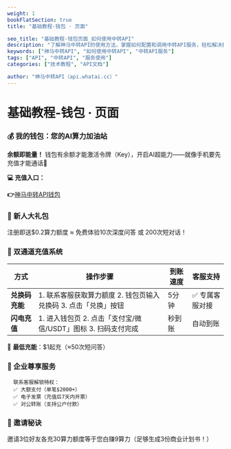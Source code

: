 ```yaml
---
weight: 1
bookFlatSection: true
title: "基础教程-钱包 · 页面"

seo_title: "基础教程-钱包页面_如何使用中转API"
description: "了解神马中转API的使用方法，掌握如何配置和调用中转API服务，轻松解决接口调用难题。"
keywords: ["神马中转API", "如何使用中转API", "中转API服务"]
tags: ["API", "中转API", "服务使用"]
categories: ["技术教程", "API文档"]

author: "神马中转API（api.whatai.cc）"
---
```


# 基础教程-钱包 · 页面



### **💰 我的钱包：您的AI算力加油站**

**余额即能量！** 钱包有余额才能激活令牌（Key），开启AI超能力——就像手机要先充值才能通话📱

**💻 充值入口：**

**👉**[神马中转API钱包](https://api.whatai.cc/topup)




### **🎁 新人大礼包**

注册即送$0.2算力额度 ≈ 免费体验10次深度问答 或 200次短对话！

### **🎉 双通道充值系统**

| **方式** | **操作步骤** | **到账速度** | **客服支持** |
| --- | --- | --- | --- |
| **兑换码充能** | 1. 联系客服获取算力额度 2. 钱包页输入兑换码 3. 点击「兑换」按钮 | 5分钟 | ✅ 专属客服对接 |
| **闪电充值** | 1. 进入钱包页 2. 点击「支付宝/微信/USDT」图标 3. 扫码支付完成 | 秒到账 | 自动到账 |

🔋 **最低充能**：$1起充（≈50次短问答）

### **💼 企业尊享服务**
```
  联系客服解锁特权：
  ✅ 大额支付（单笔$2000+）  
  ✅ 电子发票（充值后7天内开票）  
  ✅ 对公转账（支持公户付款） 
```


### **🌟 邀请秘诀**

邀请3位好友各充30算力额度等于您白赚9算力（足够生成3份商业计划书！）